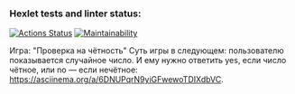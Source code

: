 ### Hexlet tests and linter status:
[![Actions Status](https://github.com/WestNach/python-project-49/workflows/hexlet-check/badge.svg)](https://github.com/WestNach/python-project-49/actions)
[![Maintainability](https://api.codeclimate.com/v1/badges/d202ec7fcde83cb28f47/maintainability)](https://codeclimate.com/github/WestNach/python-project-49/maintainability)

Игра: "Проверка на чётность"
Суть игры в следующем: пользователю показывается случайное число. И ему нужно ответить yes, если число чётное, или no — если нечётное:
https://asciinema.org/a/6DNUPqrN9yiGFwewoTDIXdbVC.